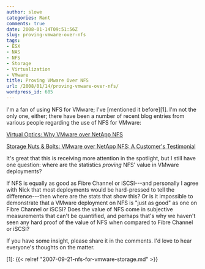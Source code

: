 ```yaml
---
author: slowe
categories: Rant
comments: true
date: 2008-01-14T09:51:56Z
slug: proving-vmware-over-nfs
tags:
- ESX
- NAS
- NFS
- Storage
- Virtualization
- VMware
title: Proving VMware Over NFS
url: /2008/01/14/proving-vmware-over-nfs/
wordpress_id: 605
---
```


I'm a fan of using NFS for VMware; I've [mentioned it before][1]. I'm not the only one, either; there have been a number of recent blog entries from various people regarding the use of NFS for VMware:

[Virtual Optics: Why VMware over NetApp NFS](http://viroptics.blogspot.com/2007/11/why-vmware-over-netapp-nfs.html)

[Storage Nuts & Bolts: VMware over NetApp NFS: A Customer's Testimonial](http://blogs.netapp.com/storage_nuts_n_bolts/2008/01/vmware-over-net.html)

It's great that this is receiving more attention in the spotlight, but I still have one question: where are the statistics _proving_ NFS' value in VMware deployments?

If NFS is equally as good as Fibre Channel or iSCSI---and personally I agree with Nick that most deployments would be hard-pressed to tell the difference---then where are the stats that show this? Or is it impossible to demonstrate that a VMware deployment on NFS is "just as good" as one on Fibre Channel or iSCSI? Does the value of NFS come in subjective measurements that can't be quantified, and perhaps that's why we haven't seen any hard proof of the value of NFS when compared to Fibre Channel or iSCSI?

If you have some insight, please share it in the comments. I'd love to hear everyone's thoughts on the matter.

[1]: {{< relref "2007-09-21-nfs-for-vmware-storage.md" >}}
